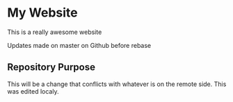 # My Website

This is a really awesome website

Updates made on master on Github before rebase

## Repository Purpose

 This will be a change that conflicts
 with whatever is on the remote side.
 This was edited localy.
